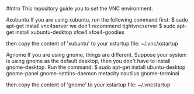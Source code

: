 #Intro
This repository guide you to set the VNC environment.

#xubuntu
If you are using xubuntu, run the following command first:
$ sudo apt-get install vnc4server
we don't recommend tightvncserver
$ sudo apt-get install xubuntu-desktop xfce4 xfce4-goodies

then copy the content of 'xubuntu' to your xstartup file: ~/.vnc/xstartup

#gnome
If you are using gnome, things are different. Suppose your system is using gnome as the default desktop, then you don't have to install gnome-desktop. Run the command:
$ sudo apt-get install ubuntu-desktop gnome-panel gnome-settins-daemon metacity nautilus gnome-terminal

then copy the content of 'gnome' to your xstartup file: ~/.vncstartup
